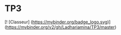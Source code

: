 # TP3
[! [Classeur] (https://mybinder.org/badge_logo.svg)] (https://mybinder.org/v2/gh/Ladhariamina/TP3/master)
